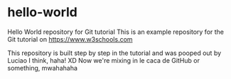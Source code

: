 # hello-world
Hello World repository for Git tutorial
This is an example repository for the Git tutorial on https://www.w3schools.com

This repository is built step by step in the tutorial and was pooped out by Luciao I think, haha! XD
Now we're mixing in le caca de GitHub or something, mwahahaha
